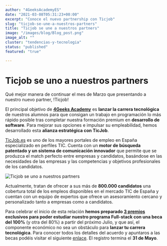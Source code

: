 ```yaml
---
author: "4GeeksAcademyES"
date: "2021-03-08T05:31:23+00:00"
excerpt: "Conoce el nuevo partnership con Ticjob"
slug: "ticjob-se-une-a-nuestros-partners"
title: "Ticjob se une a nuestros partners"
image: "/images/blog/Blog_post.png"
image_alt: ""
cluster: "tendencias-y-tecnologia"
status: "published"
featured: "true"

---
```


# Ticjob se uno a nuestros partners

Qué mejor manera de continuar el mes de Marzo que presentando a nuestro nuevo partner, !Ticjob!

El principal objetivo de **[4Geeks Academy](/)** es **lanzar la carrera tecnológica** de nuestros alumnos para que consigan un trabajo en programación lo más rápido posible tras completar nuestra formación premium en **desarrollo de software**. Para mejorar sus opciones e impulsar su empleabilidad, hemos desarrollado esta **alianza estratégica con TicJob**.

[TicJob.es](https://ticjob.es/) es uno de los mayores portales de empleo en España especializado en perfiles TIC. Cuenta con un **motor de búsqueda patentado y un sistema de comunicación innovador** que permite que se produzca el match perfecto entre empresas y candidatos, basándose en las necesidades de las empresas y las competencias y objetivos profesionales de los candidatos.

![Ticjob se uno a nuestros partners](https://github.com/4GeeksAcademy/website-v2/blob/master/static/images/blog/ARTE_BLOG.png?raw=true)

Actualmente, tratan de ofrecer a sus más de **800.000 candidatos** una cobertura total de los empleos disponibles en el mercado TIC de España y cuentan con un equipo de expertos que ofrece un asesoramiento cercano y personalizado tanto a empresas como a candidatos.

Para celebrar el inicio de esta relación **hemos preparado [3 premios](https://ticjob.es/esp/trabajo/desarrollador-programador-fullstack-beca-100/46577) exclusivos para poder estudiar nuestro programa Full-stack con una beca del 100%** (y otra del 80%) a partir del próximo Julio, y que así, el componente económico no sea un obstáculo para **lanzar tu carrera tecnológica**. Para conocer todos los detalles del acuerdo y apuntaros a las becas podéis visitar el siguiente [enlace](https://blog.ticjob.es/presentamos-a-nuestro-nuevo-partner-4geeks-academy/). El registro termina el **31 de Mayo**.
